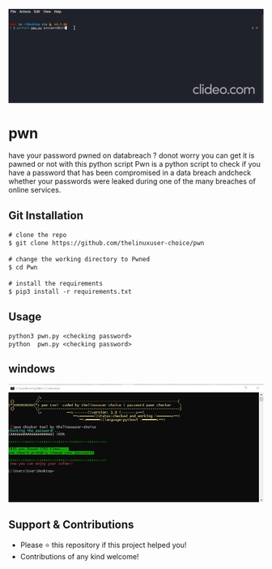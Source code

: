 ![trial](assets/pwn.gif)

# pwn
have your password pwned on databreach ? donot worry you can get it is pawned or not with this python script
Pwn is a python script to check if you have a password that has been compromised in a data breach andcheck whether your passwords were leaked during one of the many breaches of online services.


## Git Installation
```
# clone the repo
$ git clone https://github.com/thelinuxuser-choice/pwn

# change the working directory to Pwned
$ cd Pwn

# install the requirements
$ pip3 install -r requirements.txt
```

## Usage

```
python3 pwn.py <checking password>
python  pwn.py <checking password>

```
## windows
<p align="center">
  <img src="/assets/windows.png">
</p>

## Support & Contributions
- Please ⭐️ this repository if this project helped you!
- Contributions of any kind welcome!



